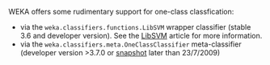 WEKA offers some rudimentary support for one-class classfication:

* via the `weka.classifiers.functions.LibSVM` wrapper classifier (stable 3.6 and developer version). See the [LibSVM](../libsvm.md) article for more information.
* via the `weka.classifiers.meta.OneClassClassifier` meta-classifier (developer version >3.7.0 or [snapshot](../snapshots.md) later than 23/7/2009)
